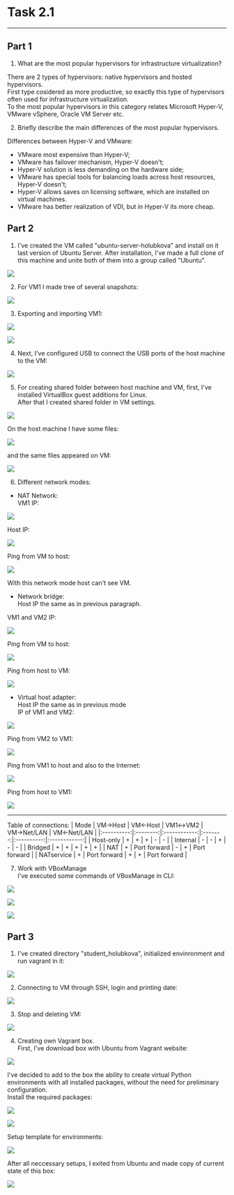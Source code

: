 # Task 2.1  
 
***

## Part 1  

1. What are the most popular hypervisors for infrastructure virtualization?  
  
There are 2 types of hypervisors: native hypervisors and hosted hypervisors.  
First type cosidered as more productive, so exactly this type of hypervisors often used for infrastructure virtualization.  
To the most popular hypervisors in this category relates Microsoft Hyper-V, VMware vSphere, Oracle VM Server etc.  
  
2. Briefly describe the main differences of the most popular hypervisors.  
  
Differences between Hyper-V and VMware:  
- VMware most expensive than Hyper-V;  
- VMware has failover mechanism, Hyper-V doesn't;  
- Hyper-V solution is less demanding on the hardware side;  
- VMware has special tools for balancing loads across host resources, Hyper-V doesn't;  
- Hyper-V allows saves on licensing software, which are installed on virtual machines.  
- VMware has better realization of VDI, but in Hyper-V its more cheap.  

## Part 2  
1. I've created the VM called "ubuntu-server-holubkova" and install on it last version of Ubuntu Server. After installation, I've made a full clone of this machine and unite both of them into a group called "Ubuntu".

![](./images/image1.png)  
  
2. For VM1 I made tree of several snapshots:  

![](./images/image2.png) 

3. Exporting and importing VM1:  

![](./images/image3.png)  

![](./images/image4.png)

4. Next, I've configured USB to connect the USB ports of the host machine to the VM: 

![](./images/image5.png)

5. For creating shared folder between host machine and VM, first, I've installed VirtualBox guest additions for Linux.  
After that I created shared folder in VM settings.  

![](./images/image6.png)  

On the host machine I have some files:  

![](./images/image7.png) 

and the same files appeared on VM:  

![](./images/image8.png)

6. Different network modes:  
  
- NAT Network:  
VM1 IP:  

![](./images/image9.png)  

Host IP:  

![](./images/image10.png)  

Ping from VM to host:  

![](./images/image11.png)  

With this network mode host can't see VM.  

- Network bridge:  
Host IP the same as in previous paragraph. 

VM1 and VM2 IP:  

![](./images/image12.png)  

Ping from VM to host: 

![](./images/image13.png)  

Ping from host to VM:  

![](./images/image14.png) 

- Virtual host adapter:  
Host IP the same as in previous mode  
IP of VM1 and VM2:  

![](./images/image15.png)   

Ping from VM2 to VM1: 

![](./images/image16.png)  

Ping from VM1 to host and also to the Internet:  

![](./images/image17.png)  

Ping from host to VM1:  

![](./images/image18.png)  

***

Table of connections:
| Mode       |  VM→Host | VM←Host      | VM1↔VM2 | VM→Net/LAN | VM←Net/LAN   |
|:----------:|:--------:|:------------:|:-------:|:----------:|:------------:|
| Host-only  | +        | +            | +       | -          | -            |
| Internal   | -        | -            | +       | -          | -            |
| Bridged    | +        | +            | +       | +          | +            |
| NAT        | +        | Port forward | -       | +          | Port forward |
| NATservice | +        | Port forward | +       | +          | Port forward |

7. Work with VBoxManage  
I've executed some commands of VBoxManage in CLI:  

![](./images/image19.png)  

![](./images/image20.png)  

![](./images/image21.png)  

## Part 3

1. I've created directory "student_holubkova", initialized envinronment and run vagrant in it:

![](./images/image22.png)

2. Connecting to VM through SSH, login and printing date:

![](./images/image23.png)

3. Stop and deleting VM:

![](./images/image24.png)

4. Creating own Vagrant box.  
First, I've download box with Ubuntu from Vagrant website:  

![](./images/image25.png)   

I've decided to add to the box the ability to create virtual Python environments with all installed packages, without the need for preliminary configuration.  
Install the required packages:  

![](./images/image26.png)  

![](./images/image27.png)  

Setup template for environments:

![](./images/image28.png)  

After all neccessary setups, I exited from Ubuntu and made copy of current state of this box:  

![](./images/image29.png)  
